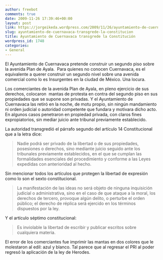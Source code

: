 ```yaml
---
author: freebot
comments: true
date: 2009-11-26 17:39:46+00:00
layout: post
link: https://jorgeikeda.wordpress.com/2009/11/26/ayuntamiento-de-cuernavaca-transgrede-la-constitucion/
slug: ayuntamiento-de-cuernavaca-transgrede-la-constitucion
title: Ayuntamiento de Cuernavaca transgrede la Constitución
wordpress_id: 1748
categories:
- General
---
```


El Ayuntamiento de Cuernavaca pretende construir un segundo piso sobre la avenida Plan de Ayala.  Para quienes no conocen Cuernavaca, es el equivalente a querer construir un segundo nivel sobre una avenida comercial como lo es Insurgentes en la ciudad de México. Una locura.

Los comerciantes de la avenida Plan de Ayala, en pleno ejercicio de sus derechos, colocaron  mantas de protesta en contra del segundo piso en sus propiedades que se supone son privadas. Y el Ayuntamiento de Cuernavaca las retiró en la noche, de motu propio, sin ningún mandamiento ni orden judicial o autoridad competente que fundara y motivara dicho acto. En algunos casos penetraron en propiedad privada, con claros fines expropiatorios, sin mediar juicio ante tribunal previamente establecido.

La autoridad transgredió el párrafo segundo del artículo 14 Constitucional que a la letra dice:


<blockquote>Nadie podrá ser privado de la libertad o de sus propiedades, posesiones o derechos, sino mediante juicio seguido ante los tribunales previamente establecidos, en el que se cumplan las formalidades esenciales del procedimiento y conforme a las Leyes expedidas con anterioridad al hecho.</blockquote>


Sin mencionar todos los artículos que protegen la libertad de expresión como lo son el sexto constitucional.


<blockquote>La manifestación de las ideas no será objeto de ninguna inquisición judicial o administrativa, sino en el caso de que ataque a la moral, los derechos de tercero, provoque algún delito, o perturbe el orden público; el derecho de réplica será ejercido en los términos dispuestos por la ley.</blockquote>


Y el artículo séptimo constitucional:


<blockquote>Es inviolable la libertad de escribir y publicar escritos sobre cualquiera materia.</blockquote>


El error de los comerciantes fue imprimir las mantas en dos colores que le molestaron al edil: azul y blanco. Tal parece que al regresar el PRI al poder regresó la aplicación de la ley de Herodes.
